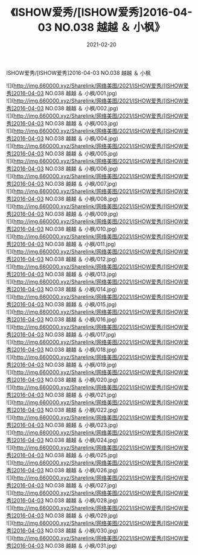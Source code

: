 ﻿---
layout: post
title:  《ISHOW爱秀/[ISHOW爱秀]2016-04-03 NO.038 越越 ＆ 小枫》
date:   2021-02-20
img: http://img.660000.xyz/Sharelink/网络美图/2021/ISHOW爱秀/[ISHOW爱秀]2016-04-03 NO.038 越越 ＆ 小枫/000.jpg
categories: [美女, 清纯, 唯美]
---

ISHOW爱秀/[ISHOW爱秀]2016-04-03 NO.038 越越 ＆ 小枫

 ![](http://img.660000.xyz/Sharelink/网络美图/2021/ISHOW爱秀/[ISHOW爱秀]2016-04-03 NO.038 越越 ＆ 小枫/001.jpg) <br>![](http://img.660000.xyz/Sharelink/网络美图/2021/ISHOW爱秀/[ISHOW爱秀]2016-04-03 NO.038 越越 ＆ 小枫/002.jpg) <br>![](http://img.660000.xyz/Sharelink/网络美图/2021/ISHOW爱秀/[ISHOW爱秀]2016-04-03 NO.038 越越 ＆ 小枫/003.jpg) <br>![](http://img.660000.xyz/Sharelink/网络美图/2021/ISHOW爱秀/[ISHOW爱秀]2016-04-03 NO.038 越越 ＆ 小枫/004.jpg) <br>![](http://img.660000.xyz/Sharelink/网络美图/2021/ISHOW爱秀/[ISHOW爱秀]2016-04-03 NO.038 越越 ＆ 小枫/005.jpg) <br>![](http://img.660000.xyz/Sharelink/网络美图/2021/ISHOW爱秀/[ISHOW爱秀]2016-04-03 NO.038 越越 ＆ 小枫/006.jpg) <br>![](http://img.660000.xyz/Sharelink/网络美图/2021/ISHOW爱秀/[ISHOW爱秀]2016-04-03 NO.038 越越 ＆ 小枫/007.jpg) <br>![](http://img.660000.xyz/Sharelink/网络美图/2021/ISHOW爱秀/[ISHOW爱秀]2016-04-03 NO.038 越越 ＆ 小枫/008.jpg) <br>![](http://img.660000.xyz/Sharelink/网络美图/2021/ISHOW爱秀/[ISHOW爱秀]2016-04-03 NO.038 越越 ＆ 小枫/009.jpg) <br>![](http://img.660000.xyz/Sharelink/网络美图/2021/ISHOW爱秀/[ISHOW爱秀]2016-04-03 NO.038 越越 ＆ 小枫/010.jpg) <br>![](http://img.660000.xyz/Sharelink/网络美图/2021/ISHOW爱秀/[ISHOW爱秀]2016-04-03 NO.038 越越 ＆ 小枫/011.jpg) <br>![](http://img.660000.xyz/Sharelink/网络美图/2021/ISHOW爱秀/[ISHOW爱秀]2016-04-03 NO.038 越越 ＆ 小枫/012.jpg) <br>![](http://img.660000.xyz/Sharelink/网络美图/2021/ISHOW爱秀/[ISHOW爱秀]2016-04-03 NO.038 越越 ＆ 小枫/013.jpg) <br>![](http://img.660000.xyz/Sharelink/网络美图/2021/ISHOW爱秀/[ISHOW爱秀]2016-04-03 NO.038 越越 ＆ 小枫/014.jpg) <br>![](http://img.660000.xyz/Sharelink/网络美图/2021/ISHOW爱秀/[ISHOW爱秀]2016-04-03 NO.038 越越 ＆ 小枫/015.jpg) <br>![](http://img.660000.xyz/Sharelink/网络美图/2021/ISHOW爱秀/[ISHOW爱秀]2016-04-03 NO.038 越越 ＆ 小枫/016.jpg) <br>![](http://img.660000.xyz/Sharelink/网络美图/2021/ISHOW爱秀/[ISHOW爱秀]2016-04-03 NO.038 越越 ＆ 小枫/017.jpg) <br>![](http://img.660000.xyz/Sharelink/网络美图/2021/ISHOW爱秀/[ISHOW爱秀]2016-04-03 NO.038 越越 ＆ 小枫/018.jpg) <br>![](http://img.660000.xyz/Sharelink/网络美图/2021/ISHOW爱秀/[ISHOW爱秀]2016-04-03 NO.038 越越 ＆ 小枫/019.jpg) <br>![](http://img.660000.xyz/Sharelink/网络美图/2021/ISHOW爱秀/[ISHOW爱秀]2016-04-03 NO.038 越越 ＆ 小枫/020.jpg) <br>![](http://img.660000.xyz/Sharelink/网络美图/2021/ISHOW爱秀/[ISHOW爱秀]2016-04-03 NO.038 越越 ＆ 小枫/021.jpg) <br>![](http://img.660000.xyz/Sharelink/网络美图/2021/ISHOW爱秀/[ISHOW爱秀]2016-04-03 NO.038 越越 ＆ 小枫/022.jpg) <br>![](http://img.660000.xyz/Sharelink/网络美图/2021/ISHOW爱秀/[ISHOW爱秀]2016-04-03 NO.038 越越 ＆ 小枫/023.jpg) <br>![](http://img.660000.xyz/Sharelink/网络美图/2021/ISHOW爱秀/[ISHOW爱秀]2016-04-03 NO.038 越越 ＆ 小枫/024.jpg) <br>![](http://img.660000.xyz/Sharelink/网络美图/2021/ISHOW爱秀/[ISHOW爱秀]2016-04-03 NO.038 越越 ＆ 小枫/025.jpg) <br>![](http://img.660000.xyz/Sharelink/网络美图/2021/ISHOW爱秀/[ISHOW爱秀]2016-04-03 NO.038 越越 ＆ 小枫/026.jpg) <br>![](http://img.660000.xyz/Sharelink/网络美图/2021/ISHOW爱秀/[ISHOW爱秀]2016-04-03 NO.038 越越 ＆ 小枫/027.jpg) <br>![](http://img.660000.xyz/Sharelink/网络美图/2021/ISHOW爱秀/[ISHOW爱秀]2016-04-03 NO.038 越越 ＆ 小枫/028.jpg) <br>![](http://img.660000.xyz/Sharelink/网络美图/2021/ISHOW爱秀/[ISHOW爱秀]2016-04-03 NO.038 越越 ＆ 小枫/029.jpg) <br>![](http://img.660000.xyz/Sharelink/网络美图/2021/ISHOW爱秀/[ISHOW爱秀]2016-04-03 NO.038 越越 ＆ 小枫/030.jpg) <br>![](http://img.660000.xyz/Sharelink/网络美图/2021/ISHOW爱秀/[ISHOW爱秀]2016-04-03 NO.038 越越 ＆ 小枫/031.jpg) <br>
